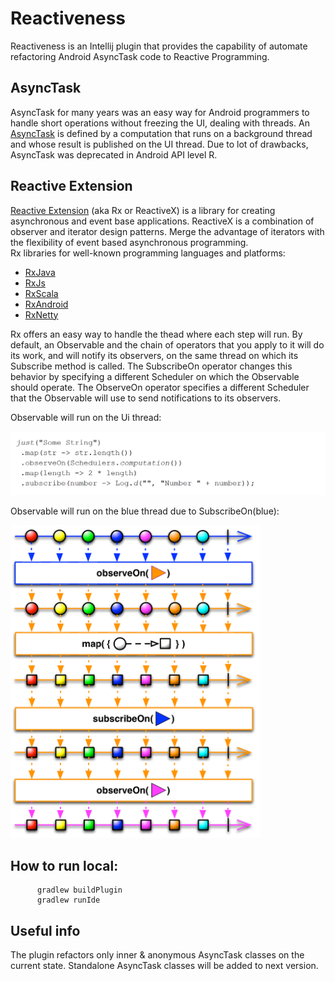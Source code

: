 # Reactiveness

Reactiveness is an Intellij plugin that provides the capability of automate refactoring Android 
AsyncTask code to Reactive Programming. 

## AsyncTask
AsyncTask for many years was an easy way for Android programmers to handle short operations without freezing the UI, 
dealing with threads. An [AsyncTask](https://developer.android.com/reference/android/os/AsyncTask) is defined by a computation
that runs on a background thread and whose result is published on the UI thread. Due to lot of drawbacks, AsyncTask was deprecated
in Android  API level R.

## Reactive Extension
[Reactive Extension](http://reactivex.io/intro.html) (aka Rx or ReactiveX) is a library for creating asynchronous and event base
applications. ReactiveX is a combination of observer and iterator design patterns. Merge the advantage of iterators with 
the flexibility of event based asynchronous programming.    
Rx libraries for well-known programming languages and platforms:  

   - [RxJava](https://github.com/ReactiveX/RxJava)
   - [RxJs](https://github.com/ReactiveX/rxjs)
   - [RxScala](https://github.com/ReactiveX/RxScala)
   - [RxAndroid](https://github.com/ReactiveX/RxAndroid)
   - [RxNetty](https://github.com/ReactiveX/RxNetty)

Rx offers an easy way to handle the thead where each step will run. 
By default, an Observable and the chain of operators that you apply to it will do its work, and will notify its observers, 
on the same thread on which its Subscribe method is called. The SubscribeOn operator changes this behavior by specifying a 
different Scheduler on which the Observable should operate. The ObserveOn operator specifies a different Scheduler that 
the Observable will use to send notifications to its observers. 

Observable will run on the Ui thread:

![](./img/observeOn1.gif)

Observable will run on the blue thread due to SubscribeOn(blue): 

<img src="./img/observeOn.png" width="400" height = px150>


## How to run local:

```
      gradlew buildPlugin
      gradlew runIde
```

## Useful info
The plugin refactors only inner & anonymous AsyncTask classes on the current state. Standalone AsyncTask classes will be added to next version.
